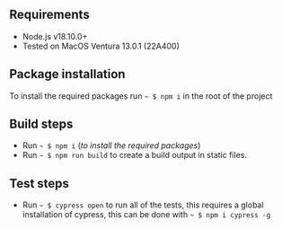 ## Requirements

- Node.js v18.10.0+
- Tested on MacOS Ventura 13.0.1 (22A400)

## Package installation

To install the required packages run `~ $ npm i` in the root of the project

## Build steps

- Run `~ $ npm i` (_to install the required packages_)
- Run `~ $ npm run build` to create a build output in static files.

## Test steps

- Run `~ $ cypress open` to run all of the tests, this requires a global installation of cypress, this can be done with `~ $ npm i cypress -g`
